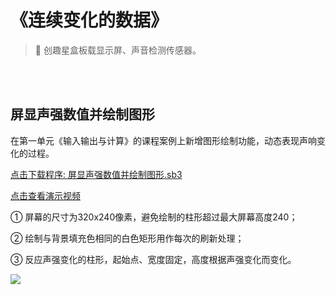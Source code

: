 # 《连续变化的数据》

> 🧰 创趣星盒板载显示屏、声音检测传感器。

<br><br>

## 屏显声强数值并绘制图形

在第一单元《输入输出与计算》的课程案例上新增图形绘制功能，动态表现声响变化的过程。

<a href="/tutorial/starbox_yj/sb3/02/屏显声强数值并绘制图形.sb3">点击下载程序: 屏显声强数值并绘制图形.sb3</a>

<a href="https://www.cfunworld.com" target="_blank">点击查看演示视频</a>

① 屏幕的尺寸为320x240像素，避免绘制的柱形超过最大屏幕高度240；

② 绘制与背景填充色相同的白色矩形用作每次的刷新处理；

③ 反应声强变化的柱形，起始点、宽度固定，高度根据声强变化而变化。

<img src="/images/02/屏显声强数值并绘制图形.png">








